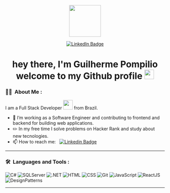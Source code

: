 <p align="center"><img src="https://media.giphy.com/media/hqU2KkjW5bE2v2Z7Q2/giphy.gif" width="100"/></p>
<p align="center">
<a href="https://www.linkedin.com/in/guilherme-henrique-pompilio-64567b144/"><img src="https://img.shields.io/badge/LinkedIn-blue?style=for-the-badge&logo=linkedin&logoColor=white" alt="LinkedIn Badge"></a>
</p>

<h1 align="center">hey there, I'm Guilherme Pompilio welcome to my Github profile <img src="https://media.giphy.com/media/hvRJCLFzcasrR4ia7z/giphy.gif" width="30px"></h1>

### :woman_technologist: &nbsp;About Me :

I am a Full Stack Developer <img src="https://media.giphy.com/media/WUlplcMpOCEmTGBtBW/giphy.gif" width="30"> from Brazil.

- 🔭 I’m working as a Software Engineer and contributing to frontend and backend for building web applications.
- :pencil2: In my free time I solve problems on Hacker Rank and study about new tecnologies.
- 📫 How to reach me: &nbsp; [![Linkedin Badge](https://img.shields.io/badge/-Guilherme-blue?style=flat&logo=Linkedin&logoColor=white)](https://www.linkedin.com/in/guilherme-henrique-pompilio-64567b144)

---

### 🛠 &nbsp;Languages and Tools :

![C#](https://img.shields.io/badge/C%23-Expert-green)
![SQLServer](https://img.shields.io/badge/SQLServer-Expert-green)
![.NET](https://img.shields.io/badge/.NET-Expert-green)
![HTML](https://img.shields.io/badge/HTML-Expert-green)
![CSS](https://img.shields.io/badge/CSS-Expert-green)
![Git](https://img.shields.io/badge/Git-Expert-green)
![JavaScript](https://img.shields.io/badge/JavaScript-Intermediate-blue)
![ReactJS](https://img.shields.io/badge/ReactJS-Intermediate-blue)
![DesignPatterns](https://img.shields.io/badge/DesignPatterns-Intermediate-blue)

---
